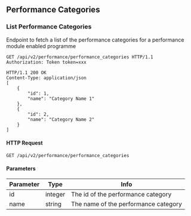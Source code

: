 ## Performance Categories

### List Performance Categories

Endpoint to fetch a list of the performance categories for a performance module enabled programme

``` http
GET /api/v2/performance/performance_categories HTTP/1.1
Authorization: Token token=xxx
```

``` http
HTTP/1.1 200 OK
Content-Type: application/json
[
    {
        "id": 1,
        "name": "Category Name 1"
    },
    {
        "id": 2,
        "name": "Category Name 2"
    }
]
```

#### HTTP Request

`GET /api/v2/performance/performance_categories`

#### Parameters

Parameter | Type | Info
--------- | ---- | ----
id | integer | The id of the performance category
name | string | The name of the performance category
